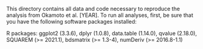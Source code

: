 This directory contains all data and code necessary to reproduce the analysis from Okamoto et al. [YEAR].
To run all analyses, first, be sure that you have the following software packages installed:

R packages:
    ggplot2 (3.3.6),
    dplyr (1.0.8),
    data.table (1.14.0),
    qvalue (2.18.0),
    SQUAREM (>= 2021.1),
    bdsmatrix (>= 1.3-4),
    numDeriv (>= 2016.8-1.1)
